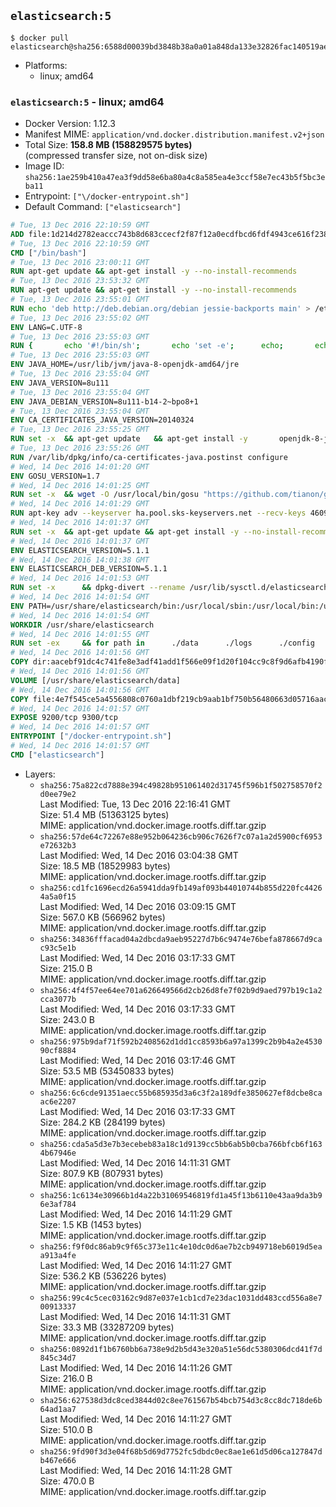 ## `elasticsearch:5`

```console
$ docker pull elasticsearch@sha256:6588d00039bd3848b38a0a01a848da133e32826fac140519ae45b0954b1c7014
```

-	Platforms:
	-	linux; amd64

### `elasticsearch:5` - linux; amd64

-	Docker Version: 1.12.3
-	Manifest MIME: `application/vnd.docker.distribution.manifest.v2+json`
-	Total Size: **158.8 MB (158829575 bytes)**  
	(compressed transfer size, not on-disk size)
-	Image ID: `sha256:1ae259b410a47ea3f9dd58e6ba80a4c8a585ea4e3ccf58e7ec43b5f5bc3eba11`
-	Entrypoint: `["\/docker-entrypoint.sh"]`
-	Default Command: `["elasticsearch"]`

```dockerfile
# Tue, 13 Dec 2016 22:10:59 GMT
ADD file:1d214d2782eaccc743b8d683ccecf2f87f12a0ecdfbcd6fdf4943ce616f23870 in / 
# Tue, 13 Dec 2016 22:10:59 GMT
CMD ["/bin/bash"]
# Tue, 13 Dec 2016 23:00:11 GMT
RUN apt-get update && apt-get install -y --no-install-recommends 		ca-certificates 		curl 		wget 	&& rm -rf /var/lib/apt/lists/*
# Tue, 13 Dec 2016 23:53:32 GMT
RUN apt-get update && apt-get install -y --no-install-recommends 		bzip2 		unzip 		xz-utils 	&& rm -rf /var/lib/apt/lists/*
# Tue, 13 Dec 2016 23:55:01 GMT
RUN echo 'deb http://deb.debian.org/debian jessie-backports main' > /etc/apt/sources.list.d/jessie-backports.list
# Tue, 13 Dec 2016 23:55:02 GMT
ENV LANG=C.UTF-8
# Tue, 13 Dec 2016 23:55:03 GMT
RUN { 		echo '#!/bin/sh'; 		echo 'set -e'; 		echo; 		echo 'dirname "$(dirname "$(readlink -f "$(which javac || which java)")")"'; 	} > /usr/local/bin/docker-java-home 	&& chmod +x /usr/local/bin/docker-java-home
# Tue, 13 Dec 2016 23:55:03 GMT
ENV JAVA_HOME=/usr/lib/jvm/java-8-openjdk-amd64/jre
# Tue, 13 Dec 2016 23:55:04 GMT
ENV JAVA_VERSION=8u111
# Tue, 13 Dec 2016 23:55:04 GMT
ENV JAVA_DEBIAN_VERSION=8u111-b14-2~bpo8+1
# Tue, 13 Dec 2016 23:55:04 GMT
ENV CA_CERTIFICATES_JAVA_VERSION=20140324
# Tue, 13 Dec 2016 23:55:25 GMT
RUN set -x 	&& apt-get update 	&& apt-get install -y 		openjdk-8-jre-headless="$JAVA_DEBIAN_VERSION" 		ca-certificates-java="$CA_CERTIFICATES_JAVA_VERSION" 	&& rm -rf /var/lib/apt/lists/* 	&& [ "$JAVA_HOME" = "$(docker-java-home)" ]
# Tue, 13 Dec 2016 23:55:26 GMT
RUN /var/lib/dpkg/info/ca-certificates-java.postinst configure
# Wed, 14 Dec 2016 14:01:20 GMT
ENV GOSU_VERSION=1.7
# Wed, 14 Dec 2016 14:01:25 GMT
RUN set -x 	&& wget -O /usr/local/bin/gosu "https://github.com/tianon/gosu/releases/download/$GOSU_VERSION/gosu-$(dpkg --print-architecture)" 	&& wget -O /usr/local/bin/gosu.asc "https://github.com/tianon/gosu/releases/download/$GOSU_VERSION/gosu-$(dpkg --print-architecture).asc" 	&& export GNUPGHOME="$(mktemp -d)" 	&& gpg --keyserver ha.pool.sks-keyservers.net --recv-keys B42F6819007F00F88E364FD4036A9C25BF357DD4 	&& gpg --batch --verify /usr/local/bin/gosu.asc /usr/local/bin/gosu 	&& rm -r "$GNUPGHOME" /usr/local/bin/gosu.asc 	&& chmod +x /usr/local/bin/gosu 	&& gosu nobody true
# Wed, 14 Dec 2016 14:01:29 GMT
RUN apt-key adv --keyserver ha.pool.sks-keyservers.net --recv-keys 46095ACC8548582C1A2699A9D27D666CD88E42B4
# Wed, 14 Dec 2016 14:01:37 GMT
RUN set -x 	&& apt-get update && apt-get install -y --no-install-recommends apt-transport-https && rm -rf /var/lib/apt/lists/* 	&& echo 'deb https://artifacts.elastic.co/packages/5.x/apt stable main' > /etc/apt/sources.list.d/elasticsearch.list
# Wed, 14 Dec 2016 14:01:37 GMT
ENV ELASTICSEARCH_VERSION=5.1.1
# Wed, 14 Dec 2016 14:01:38 GMT
ENV ELASTICSEARCH_DEB_VERSION=5.1.1
# Wed, 14 Dec 2016 14:01:53 GMT
RUN set -x 		&& dpkg-divert --rename /usr/lib/sysctl.d/elasticsearch.conf 		&& apt-get update 	&& apt-get install -y --no-install-recommends "elasticsearch=$ELASTICSEARCH_DEB_VERSION" 	&& rm -rf /var/lib/apt/lists/*
# Wed, 14 Dec 2016 14:01:54 GMT
ENV PATH=/usr/share/elasticsearch/bin:/usr/local/sbin:/usr/local/bin:/usr/sbin:/usr/bin:/sbin:/bin
# Wed, 14 Dec 2016 14:01:54 GMT
WORKDIR /usr/share/elasticsearch
# Wed, 14 Dec 2016 14:01:55 GMT
RUN set -ex 	&& for path in 		./data 		./logs 		./config 		./config/scripts 	; do 		mkdir -p "$path"; 		chown -R elasticsearch:elasticsearch "$path"; 	done
# Wed, 14 Dec 2016 14:01:56 GMT
COPY dir:aacebf91dc4c741fe8e3adf41add1f566e09f1d20f104cc9c8f9d6afb4190fe6 in ./config 
# Wed, 14 Dec 2016 14:01:56 GMT
VOLUME [/usr/share/elasticsearch/data]
# Wed, 14 Dec 2016 14:01:56 GMT
COPY file:4e7f545ce5a4556808c0760a1dbf219cb9aab1bf750b56480663d05716aac376 in / 
# Wed, 14 Dec 2016 14:01:57 GMT
EXPOSE 9200/tcp 9300/tcp
# Wed, 14 Dec 2016 14:01:57 GMT
ENTRYPOINT ["/docker-entrypoint.sh"]
# Wed, 14 Dec 2016 14:01:57 GMT
CMD ["elasticsearch"]
```

-	Layers:
	-	`sha256:75a822cd7888e394c49828b951061402d31745f596b1f502758570f2d0ee79e2`  
		Last Modified: Tue, 13 Dec 2016 22:16:41 GMT  
		Size: 51.4 MB (51363125 bytes)  
		MIME: application/vnd.docker.image.rootfs.diff.tar.gzip
	-	`sha256:57de64c72267e88e952b064236cb906c7626f7c07a1a2d5900cf6953e72632b3`  
		Last Modified: Wed, 14 Dec 2016 03:04:38 GMT  
		Size: 18.5 MB (18529983 bytes)  
		MIME: application/vnd.docker.image.rootfs.diff.tar.gzip
	-	`sha256:cd1fc1696ecd26a5941dda9fb149af093b44010744b855d220fc44264a5a0f15`  
		Last Modified: Wed, 14 Dec 2016 03:09:15 GMT  
		Size: 567.0 KB (566962 bytes)  
		MIME: application/vnd.docker.image.rootfs.diff.tar.gzip
	-	`sha256:34836fffacad04a2dbcda9aeb95227d7b6c9474e76befa878667d9cac93c5e1b`  
		Last Modified: Wed, 14 Dec 2016 03:17:33 GMT  
		Size: 215.0 B  
		MIME: application/vnd.docker.image.rootfs.diff.tar.gzip
	-	`sha256:4f4f57ee64ee701a626649566d2cb26d8fe7f02b9d9aed797b19c1a2cca3077b`  
		Last Modified: Wed, 14 Dec 2016 03:17:33 GMT  
		Size: 243.0 B  
		MIME: application/vnd.docker.image.rootfs.diff.tar.gzip
	-	`sha256:975b9daf71f592b2408562d1dd1cc8593b6a97a1399c2b9b4a2e453090cf8884`  
		Last Modified: Wed, 14 Dec 2016 03:17:46 GMT  
		Size: 53.5 MB (53450833 bytes)  
		MIME: application/vnd.docker.image.rootfs.diff.tar.gzip
	-	`sha256:6c6cde91351aecc55b685935d3a6c3f2a189dfe3850627ef8dcbe8caac6e2207`  
		Last Modified: Wed, 14 Dec 2016 03:17:33 GMT  
		Size: 284.2 KB (284199 bytes)  
		MIME: application/vnd.docker.image.rootfs.diff.tar.gzip
	-	`sha256:cda5a5d3e7b3ecebeb83a18c1d9139cc5bb6ab5b0cba766bfcb6f1634b67946e`  
		Last Modified: Wed, 14 Dec 2016 14:11:31 GMT  
		Size: 807.9 KB (807931 bytes)  
		MIME: application/vnd.docker.image.rootfs.diff.tar.gzip
	-	`sha256:1c6134e30966b1d4a22b31069546819fd1a45f13b6110e43aa9da3b96e3af784`  
		Last Modified: Wed, 14 Dec 2016 14:11:29 GMT  
		Size: 1.5 KB (1453 bytes)  
		MIME: application/vnd.docker.image.rootfs.diff.tar.gzip
	-	`sha256:f9f0dc86ab9c9f65c373e11c4e10dc0d6ae7b2cb949718eb6019d5eaa913a4fe`  
		Last Modified: Wed, 14 Dec 2016 14:11:27 GMT  
		Size: 536.2 KB (536226 bytes)  
		MIME: application/vnd.docker.image.rootfs.diff.tar.gzip
	-	`sha256:99c4c5cec03162c9d87e037e1cb1cd7e23dac1031dd483ccd556a8e700913337`  
		Last Modified: Wed, 14 Dec 2016 14:11:31 GMT  
		Size: 33.3 MB (33287209 bytes)  
		MIME: application/vnd.docker.image.rootfs.diff.tar.gzip
	-	`sha256:0892d1f1b6760bb6a738e9d2b5d43e320a51e56dc5380306dcd41f7d845c34d7`  
		Last Modified: Wed, 14 Dec 2016 14:11:26 GMT  
		Size: 216.0 B  
		MIME: application/vnd.docker.image.rootfs.diff.tar.gzip
	-	`sha256:627538d3dc8ced3844d02c8ee761567b54bcb754d3c8cc8dc718de6b64ad1aa7`  
		Last Modified: Wed, 14 Dec 2016 14:11:27 GMT  
		Size: 510.0 B  
		MIME: application/vnd.docker.image.rootfs.diff.tar.gzip
	-	`sha256:9fd90f3d3e04f68b5d69d7752fc5dbdc0ec8ae1e61d5d06ca127847db467e666`  
		Last Modified: Wed, 14 Dec 2016 14:11:28 GMT  
		Size: 470.0 B  
		MIME: application/vnd.docker.image.rootfs.diff.tar.gzip

